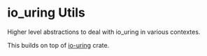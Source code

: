 # io_uring Utils

Higher level abstractions to deal with io_uring in various contextes.

This builds on top of [io-uring](https://crates.io/crates/io-uring) crate.
